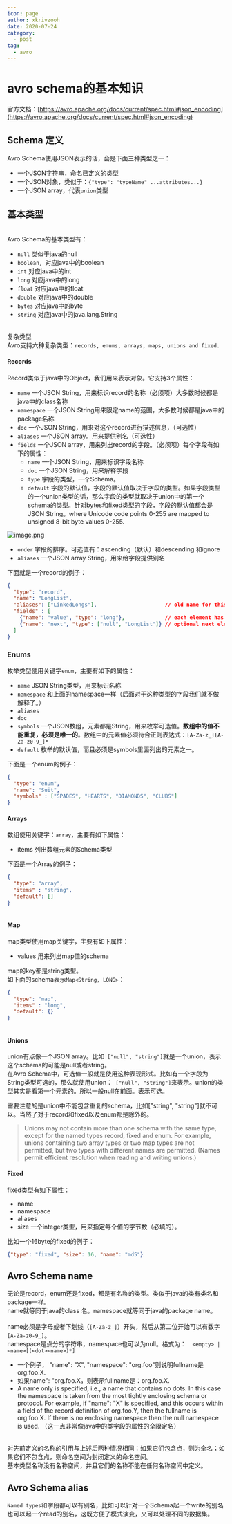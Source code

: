 ```yaml
---
icon: page
author: xkrivzooh
date: 2020-07-24
category:
  - post
tag:
  - avro
---
```


# avro schema的基本知识

官方文档：[https://avro.apache.org/docs/current/spec.html#json_encoding](https://avro.apache.org/docs/current/spec.html#json_encoding)<br />

<a name="aYvAJ"></a>
## Schema 定义
Avro Schema使用JSON表示的话，会是下面三种类型之一：

- 一个JSON字符串，命名已定义的类型
- 一个JSON对象，类似于：`{"type": "typeName" ...attributes...}`
- 一个JSON array，代表`union`类型
<a name="PLDA4"></a>
## 基本类型

<br />Avro Schema的基本类型有：

- `null` 类似于java的null
- `boolean`，对应java中的boolean
- `int` 对应java中的int
- `long` 对应java中的long
- `float` 对应java中的float
- `double` 对应java中的double
- `bytes` 对应java中的byte
- `string` 对应java中的java.lang.String


<br />复杂类型<br />Avro支持六种复杂类型：`records, enums, arrays, maps, unions and fixed.`<br />

<a name="04QBU"></a>
#### Records
Record类似于java中的Object，我们用来表示对象。它支持3个属性：

- `name` 一个JSON String，用来标识record的名称（必须项）大多数时候都是java中的class名称
- `namespace` 一个JSON String用来限定name的范围，大多数时候都是java中的package名称
- `doc` 一个JSON String，用来对这个record进行描述信息，（可选性）
- `aliases` 一个JSON array。用来提供别名（可选性）
- `fields` 一个JSON array，用来列出record的字段。（必须项）每个字段有如下的属性：
   - `name` 一个JSON String，用来标识字段名称
   - `doc` 一个JSON String，用来解释字段
   - `type` 字段的类型，一个Schema。
   - `default` 字段的默认值，字段的默认值取决于字段的类型。如果字段类型的一个union类型的话，那么字段的类型就取决于union中的第一个schema的类型。针对bytes和fixed类型的字段，字段的默认值都会是JSON String。where Unicode code points 0-255 are mapped to unsigned 8-bit byte values 0-255.

![image.png](https://cdn.nlark.com/yuque/0/2020/png/1902654/1595587004404-470c5475-675b-4224-ac42-73f70be9c8a7.png#align=left&display=inline&height=235&margin=%5Bobject%20Object%5D&name=image.png&originHeight=470&originWidth=502&size=50182&status=done&style=none&width=251)

   - `order` 字段的排序。可选值有：ascending（默认）和descending 和ignore
   - `aliases`  一个JSON array String，用来给字段提供别名



下面就是一个record的例子：
```json
{
  "type": "record",
  "name": "LongList",
  "aliases": ["LinkedLongs"],                      // old name for this
  "fields" : [
    {"name": "value", "type": "long"},             // each element has a long
    {"name": "next", "type": ["null", "LongList"]} // optional next element
  ]
}
```
<a name="OJrHh"></a>
### Enums
枚举类型使用关键字`enum`，主要有如下的属性：

- `name` JSON String类型，用来标识名称
- `namespace` 和上面的namespace一样（后面对于这种类型的字段我们就不做解释了。）
- `aliases`
- `doc`
- `symbols` 一个JSON数组，元素都是String，用来枚举可选值。**数组中的值不能重复，必须是唯一的**。数组中的元素值必须符合正则表达式：`[A-Za-z_][A-Za-z0-9_]*`
- `default` 枚举的默认值，而且必须是symbols里面列出的元素之一。

下面是一个enum的例子：
```json
{
  "type": "enum",
  "name": "Suit",
  "symbols" : ["SPADES", "HEARTS", "DIAMONDS", "CLUBS"]
}
```
<a name="9NTHY"></a>
#### Arrays
数组使用关键字：`array`，主要有如下属性：

- items 列出数组元素的Schema类型

下面是一个Array的例子：
```json
{
  "type": "array",
  "items" : "string",
  "default": []
}
    
```
<a name="0qB46"></a>
#### Map
map类型使用map关键字，主要有如下属性：

- values 用来列出map值的schema

map的key都是string类型。<br />如下面的schema表示`Map<String, LONG>`：
```json
{
  "type": "map",
  "items" : "long",
  "default": {}
}
    
```
<a name="LMu6k"></a>
#### Unions
union有点像一个JSON array。比如` ["null", "string"]`就是一个union，表示这个schema的可能是null或者string。<br />在Avro Schema中，可选值一般就是使用这种表现形式。比如有一个字段为String类型可选的，那么就使用union：` ["null", "string"]`来表示。union的类型其实是看第一个元素的。所以一般null在前面。表示可选。

需要注意的是union中不能包含重复的schema，比如["string", "string"]就不可以。当然了对于record和fixed以及enum都是除外的。
> Unions may not contain more than one schema with the same type, except for the named types record, fixed and enum. For example, unions containing two array types or two map types are not permitted, but two types with different names are permitted. (Names permit efficient resolution when reading and writing unions.)
> 


<a name="q5qhM"></a>
#### Fixed
fixed类型有如下属性：

- name
- namespace
- aliases
- size 一个integer类型，用来指定每个值的字节数（必填的）。

比如一个16byte的fixed的例子：
```json
{"type": "fixed", "size": 16, "name": "md5"}
```
<a name="VfJEV"></a>
## Avro Schema name
无论是record，enum还是fixed，都是有名称的类型。类似于java的类有类名和package一样。<br />name就等同于java的class 名。namespace就等同于java的package name。<br />
<br />name必须是字母或者下划线（`[A-Za-z_]`）开头，然后从第二位开始可以有数字`[A-Za-z0-9_]`。<br />namespace是点分的字符串，namespace也可以为null。格式为：`  <empty> | <name>[(<dot><name>)*]`

- 一个例子， "name": "X", "namespace": "org.foo"则说明fullname是org.foo.X.
- 如果name": "org.foo.X，则表示fullname是：org.foo.X.
- A name only is specified, i.e., a name that contains no dots. In this case the namespace is taken from the most tightly enclosing schema or protocol. For example, if "name": "X" is specified, and this occurs within a field of the record definition of org.foo.Y, then the fullname is org.foo.X. If there is no enclosing namespace then the null namespace is used. （这一点非常像java中的类字段的属性的全限定名）


<br />对先前定义的名称的引用与上述后两种情况相同：如果它们包含点，则为全名；如果它们不包含点，则命名空间为封闭定义的命名空间。<br />基本类型名称没有名称空间，并且它们的名称不能在任何名称空间中定义。
<a name="jj12j"></a>
## Avro Schema alias
`Named types`和字段都可以有别名，比如可以针对一个Schema起一个write的别名也可以起一个read的别名，这既方便了模式演变，又可以处理不同的数据集。<br />


